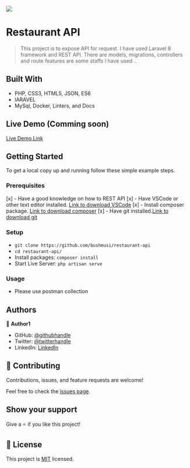 ![](https://img.shields.io/badge/Microverse-blueviolet)

# Restaurant API

> This project is to expose API for request. I have used Laravel 8 framework and REST API. There are models, migrations, controllers and route features are some staffs I have used ..


## Built With

- PHP, CSS3, HTML5, JSON, ES6
- lARAVEL
- MySql, Docker, Linters, and Docs

## Live Demo (Comming soon)

[Live Demo Link](https://livedemo.com)


## Getting Started

To get a local copy up and running follow these simple example steps.

### Prerequisites
[x] - Have a good knowledge on how to REST API
[x] - Have VSCode or other text editor installed. [Link to download VSCode](https://code.visualstudio.com/download)
[x] - Install composer package. [Link to download composer](https://getcomposer.org/download/)
[x] - Have git installed.[Link to download git](https://git-scm.com/downloads)
### Setup
- `git clone https://github.com/bushmusi/restaurant-api`
- `cd restaurant-api/`
- Install packages:  `composer install`
- Start Live Server: `php artisan serve`

### Usage

- Please use postman collection 

## Authors

👤 **Author1**

- GitHub: [@githubhandle](https://github.com/bushmusi)
- Twitter: [@twitterhandle](https://twitter.com/bushera_mestofa)
- LinkedIn: [LinkedIn](https://www.linkedin.com/in/bushra-mustofa-2620671b7/)

## 🤝 Contributing

Contributions, issues, and feature requests are welcome!

Feel free to check the [issues page](../../issues/).

## Show your support

Give a ⭐️ if you like this project!

## 📝 License

This project is [MIT](./MIT.md) licensed.
